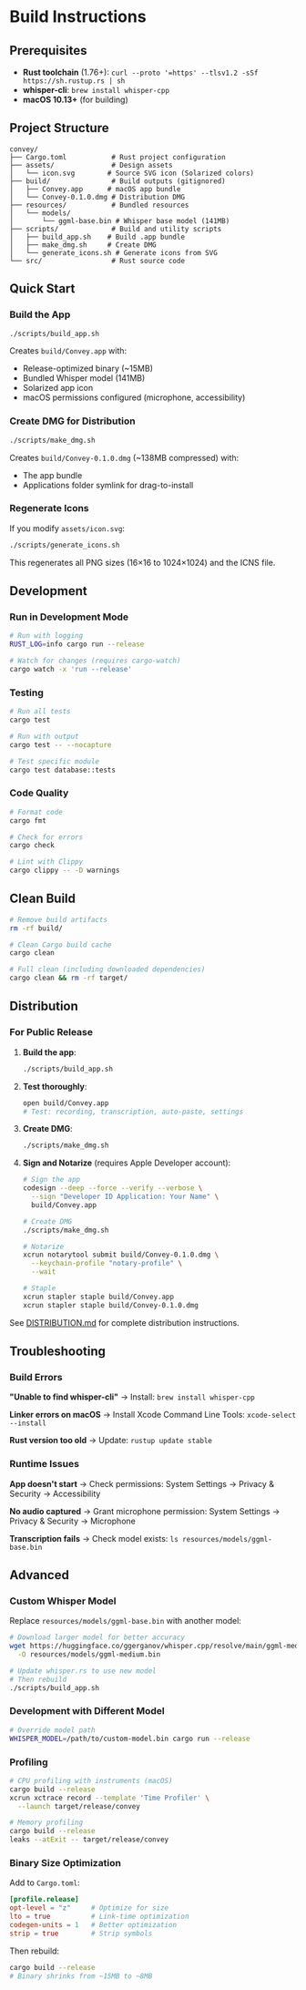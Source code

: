 # Build Instructions

## Prerequisites

- **Rust toolchain** (1.76+): `curl --proto '=https' --tlsv1.2 -sSf https://sh.rustup.rs | sh`
- **whisper-cli**: `brew install whisper-cpp`
- **macOS 10.13+** (for building)

## Project Structure

```
convey/
├── Cargo.toml           # Rust project configuration
├── assets/              # Design assets
│   └── icon.svg        # Source SVG icon (Solarized colors)
├── build/               # Build outputs (gitignored)
│   ├── Convey.app      # macOS app bundle
│   └── Convey-0.1.0.dmg # Distribution DMG
├── resources/           # Bundled resources
│   └── models/
│       └── ggml-base.bin # Whisper base model (141MB)
├── scripts/             # Build and utility scripts
│   ├── build_app.sh    # Build .app bundle
│   ├── make_dmg.sh     # Create DMG
│   └── generate_icons.sh # Generate icons from SVG
└── src/                 # Rust source code
```

## Quick Start

### Build the App

```bash
./scripts/build_app.sh
```

Creates `build/Convey.app` with:
- Release-optimized binary (~15MB)
- Bundled Whisper model (141MB)
- Solarized app icon
- macOS permissions configured (microphone, accessibility)

### Create DMG for Distribution

```bash
./scripts/make_dmg.sh
```

Creates `build/Convey-0.1.0.dmg` (~138MB compressed) with:
- The app bundle
- Applications folder symlink for drag-to-install

### Regenerate Icons

If you modify `assets/icon.svg`:

```bash
./scripts/generate_icons.sh
```

This regenerates all PNG sizes (16×16 to 1024×1024) and the ICNS file.

## Development

### Run in Development Mode

```bash
# Run with logging
RUST_LOG=info cargo run --release

# Watch for changes (requires cargo-watch)
cargo watch -x 'run --release'
```

### Testing

```bash
# Run all tests
cargo test

# Run with output
cargo test -- --nocapture

# Test specific module
cargo test database::tests
```

### Code Quality

```bash
# Format code
cargo fmt

# Check for errors
cargo check

# Lint with Clippy
cargo clippy -- -D warnings
```

## Clean Build

```bash
# Remove build artifacts
rm -rf build/

# Clean Cargo build cache
cargo clean

# Full clean (including downloaded dependencies)
cargo clean && rm -rf target/
```

## Distribution

### For Public Release

1. **Build the app**:
   ```bash
   ./scripts/build_app.sh
   ```

2. **Test thoroughly**:
   ```bash
   open build/Convey.app
   # Test: recording, transcription, auto-paste, settings
   ```

3. **Create DMG**:
   ```bash
   ./scripts/make_dmg.sh
   ```

4. **Sign and Notarize** (requires Apple Developer account):
   ```bash
   # Sign the app
   codesign --deep --force --verify --verbose \
     --sign "Developer ID Application: Your Name" \
     build/Convey.app

   # Create DMG
   ./scripts/make_dmg.sh

   # Notarize
   xcrun notarytool submit build/Convey-0.1.0.dmg \
     --keychain-profile "notary-profile" \
     --wait

   # Staple
   xcrun stapler staple build/Convey.app
   xcrun stapler staple build/Convey-0.1.0.dmg
   ```

See [DISTRIBUTION.md](DISTRIBUTION.md) for complete distribution instructions.

## Troubleshooting

### Build Errors

**"Unable to find whisper-cli"**
→ Install: `brew install whisper-cpp`

**Linker errors on macOS**
→ Install Xcode Command Line Tools: `xcode-select --install`

**Rust version too old**
→ Update: `rustup update stable`

### Runtime Issues

**App doesn't start**
→ Check permissions: System Settings → Privacy & Security → Accessibility

**No audio captured**
→ Grant microphone permission: System Settings → Privacy & Security → Microphone

**Transcription fails**
→ Check model exists: `ls resources/models/ggml-base.bin`

## Advanced

### Custom Whisper Model

Replace `resources/models/ggml-base.bin` with another model:

```bash
# Download larger model for better accuracy
wget https://huggingface.co/ggerganov/whisper.cpp/resolve/main/ggml-medium.bin \
  -O resources/models/ggml-medium.bin

# Update whisper.rs to use new model
# Then rebuild
./scripts/build_app.sh
```

### Development with Different Model

```bash
# Override model path
WHISPER_MODEL=/path/to/custom-model.bin cargo run --release
```

### Profiling

```bash
# CPU profiling with instruments (macOS)
cargo build --release
xcrun xctrace record --template 'Time Profiler' \
  --launch target/release/convey

# Memory profiling
cargo build --release
leaks --atExit -- target/release/convey
```

### Binary Size Optimization

Add to `Cargo.toml`:

```toml
[profile.release]
opt-level = "z"     # Optimize for size
lto = true          # Link-time optimization
codegen-units = 1   # Better optimization
strip = true        # Strip symbols
```

Then rebuild:
```bash
cargo build --release
# Binary shrinks from ~15MB to ~8MB
```
